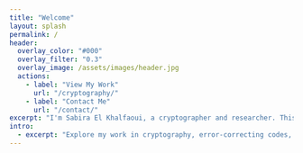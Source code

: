 ```yaml
---
title: "Welcome"
layout: splash
permalink: /
header:
  overlay_color: "#000"
  overlay_filter: "0.3"
  overlay_image: /assets/images/header.jpg
  actions:
    - label: "View My Work"
      url: "/cryptography/"
    - label: "Contact Me"
      url: "/contact/"
excerpt: "I'm Sabira El Khalfaoui, a cryptographer and researcher. This is my academic and developer portfolio."
intro:
  - excerpt: "Explore my work in cryptography, error-correcting codes, and open-source development."
---
```


